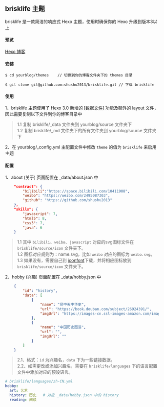 ## brisklife 主题

brisklife 是一款简洁的响应式 Hexo 主题，使用时确保你的 Hexo 升级到版本3以上

#### 预览

[Hexo 博客](http://shushu2013.github.io/)

#### 安装
``` shell
$ cd yourblog/themes    // 切换到你的博客文件夹下的 themes 目录

$ git clone git@github.com:shushu2013/brisklife.git // 下载 brisklife 

```

#### 使用
1、brisklife 主题使用了 Hexo 3.0 新增的 [[数据文件]](https://hexo.io/zh-cn/docs/data-files.html) 功能及额外的 layout 文件，因此需要复制以下文件到你的博客目录中
> 1.1 复制 brisklife/_data 文件夹到 yourblog/source 文件夹下  
> 1.2 复制 brisklife/_md 文件夹下的所有文件夹到 yourblog/source 文件夹下

2、在 yourblog/_config.yml 主配置文件中修改 `theme` 的值为 `brisklife` 来启用主题

#### 配置
1、about (关于) 页面配置在 _data/about.json 中
``` json
    "contract": {
        "bilibili":"https://space.bilibili.com/10411908",
        "weibo": "https://weibo.com/2495087303",
        "github": "https://github.com/shushu2013"
    },
    "skills": {
        "javascript": 7,
        "html5": 8,
        "css3": 7,
        "java": 6
    }
```
>1.1 其中 `bilibili`、`weibo`、`javascript` 对应的svg图标文件在
`brisklife/source/icon` 文件夹下。  
>1.2 图标对应规则为：name.svg，比如 `weibo` 对应的图标为 `weibo.svg`。  
>1.3 如果没有，需要自己到 [iconfont](http://www.iconfont.cn)下载，并将相应图标放到 `brisklife/source/icon` 文件夹下。

2、hobby (兴趣) 页面配置在 _data/hobby.json 中

``` json
    {
        "id": "history",
        "data": [
            {
                "name": "易中天中华史",
                "url": "https://book.douban.com/subject/26924391/",
                "imgUrl": "https://images-cn.ssl-images-amazon.com/images/I/51nvzA%2Bf-XL.jpg"
            },
            {
                "name": "中国历史图谱",
                "url": "",
                "imgUrl": ""
            }
        ]
    }
```
> 2.1、格式：`id` 为兴趣名，`data` 下为一些链接数据。  
> 2.2、如需更改或添加兴趣名，需要在 `brisklife/languages` 下的语言配置文件中添加对应的预设语言。
``` yml
# brisklife/languages/zh-CN.yml
hobby:
  art: 艺术
  history: 历史   # 对应 _data/hobby.json 中的 history
  reading: 阅读
```
